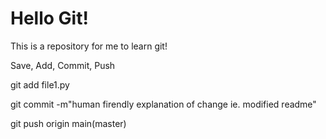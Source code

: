 # Hello Git!
This is a repository for me to learn git!

Save, Add, Commit, Push

git add file1.py

git commit -m"human firendly explanation of change ie. modified readme"

git push origin main(master)